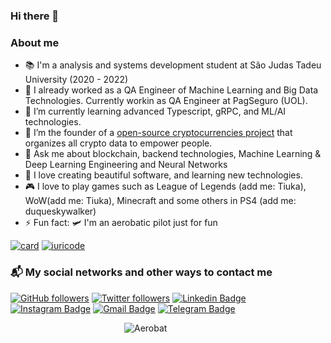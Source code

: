 ### Hi there 👋


### About me

- 📚 I'm a analysis and systems development student at São Judas Tadeu University (2020 - 2022)
- 🔭 I already worked as a QA Engineer of Machine Learning and Big Data Technologies. Currently workin as QA Engineer at PagSeguro (UOL). 
- 💚 I’m currently learning advanced Typescript, gRPC, and ML/AI technologies.
- 👯 I’m the founder of a [open-source cryptocurrencies project](https://github.com/aphelium-brazil) that organizes all crypto data to empower people.
- 💬 Ask me about blockchain, backend technologies, Machine Learning & Deep Learning Engineering and Neural Networks
- 🤖 I love creating beautiful software, and learning new technologies.
- 🎮 I love to play games such as League of Legends (add me: Tiuka), WoW(add me: Tiuka), Minecraft and some others in PS4 (add me: duqueskywalker)
- ⚡ Fun fact: 🛩️ I'm an aerobatic pilot just for fun


[![card](https://github-readme-stats.vercel.app/api?username=duquedotdev&theme=merko)](https://github.com/duquedotdev/)
[![iuricode](https://github-readme-stats.vercel.app/api/top-langs/?username=duquedotdev&hide=html&layout=compact&theme=merko)](https://github.com/duquedotdev/)


### 📬 My social networks and other ways to contact me
[![GitHub followers](https://img.shields.io/github/followers/duquedotdev.svg?style=social&label=Follow&maxAge=2592000)](https://github.com/duquedotdev?tab=followers)
[![Twitter followers](https://img.shields.io/twitter/follow/duquedotdev.svg?style=social&label=Follow)](https://twitter.com/duquedotdev)
[![Linkedin Badge](https://img.shields.io/badge/-LinkedIn-blue?style=flat-square&logo=Linkedin&logoColor=white&link=https://www.linkedin.com/in/duquedotdev/)](https://www.linkedin.com/in/duquedotdev/)
[![Instagram Badge](https://img.shields.io/badge/-Instagram-C13584?style=flat-square&labelColor=C13584&logo=instagram&logoColor=white&link=https://www.instagram.com/duquedotdev/)](https://www.instagram.com/duquedotdev/)
[![Gmail Badge](https://img.shields.io/badge/-Gmail-c14438?style=flat-square&logo=Gmail&logoColor=white&link=mailto:felipe@duque.dev)](mailto:felipe@duque.dev)
[![Telegram Badge](https://img.shields.io/badge/-Telegram-blue?style=flat-quare&logo=Telegram&logoColor=white&link=https://telegram.org/)](https://t.me/duquedotdev)

&emsp;&emsp;&emsp;&emsp;&emsp;&emsp;&emsp;&emsp;&emsp;&emsp;&emsp;&emsp;&emsp;![Aerobat](https://media.giphy.com/media/TcDab1G3qOhW0/giphy.gif)



